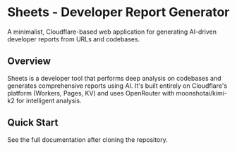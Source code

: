 # Sheets - Developer Report Generator

A minimalist, Cloudflare-based web application for generating AI-driven developer reports from URLs and codebases.

## Overview

Sheets is a developer tool that performs deep analysis on codebases and generates comprehensive reports using AI. It's built entirely on Cloudflare's platform (Workers, Pages, KV) and uses OpenRouter with moonshotai/kimi-k2 for intelligent analysis.

## Quick Start

See the full documentation after cloning the repository.
